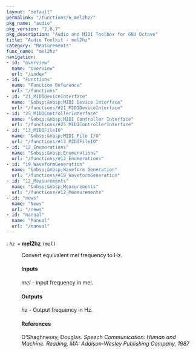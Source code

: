 ```yaml
---
layout: "default"
permalink: "/functions/6_mel2hz/"
pkg_name: "audio"
pkg_version: "2.0.7"
pkg_description: "Audio and MIDI Toolbox for GNU Octave"
title: "Audio Toolkit - mel2hz"
category: "Measurements"
func_name: "mel2hz"
navigation:
- id: "overview"
  name: "Overview"
  url: "/index"
- id: "Functions"
  name: "Function Reference"
  url: "/functions"
- id: "21_MIDIDeviceInterface"
  name: "&nbsp;&nbsp;MIDI Device Interface"
  url: "/functions/#21_MIDIDeviceInterface"
- id: "25_MIDIControllerInterface"
  name: "&nbsp;&nbsp;MIDI Controller Interface"
  url: "/functions/#25_MIDIControllerInterface"
- id: "13_MIDIFileIO"
  name: "&nbsp;&nbsp;MIDI File I/O"
  url: "/functions/#13_MIDIFileIO"
- id: "12_Enumerations"
  name: "&nbsp;&nbsp;Enumerations"
  url: "/functions/#12_Enumerations"
- id: "19_WaveformGeneration"
  name: "&nbsp;&nbsp;Waveform Generation"
  url: "/functions/#19_WaveformGeneration"
- id: "12_Measurements"
  name: "&nbsp;&nbsp;Measurements"
  url: "/functions/#12_Measurements"
- id: "news"
  name: "News"
  url: "/news"
- id: "manual"
  name: "Manual"
  url: "/manual"
---
```

<dl class="first-deftypefn">
<dt class="deftypefn" id="index-mel2hz"><span class="category-def">: </span><span><code class="def-type"><var class="var">hz</var> =</code> <strong class="def-name">mel2hz</strong> <code class="def-code-arguments">(<var class="var">mel</var>)</code><a class="copiable-link" href='#index-mel2hz'></a></span></dt>
<dd><p>Convert equivalent mel frequency to Hz.
</p>
<h4 class="subsubheading" id="Inputs">Inputs</h4>
<p><var class="var">mel</var> - input frequency in mel.
</p>
<h4 class="subsubheading" id="Outputs">Outputs</h4>
<p><var class="var">hz</var> - Output frequency in Hz.
</p>
<h4 class="subsubheading" id="References">References</h4>
<p>O&rsquo;Shaghnessy, Douglas. <cite class="cite">Speech Communication: Human and Machine. Reading, MA:
 Addison-Wesley Publishing Company, 1987</cite>
</p>
</dd></dl>